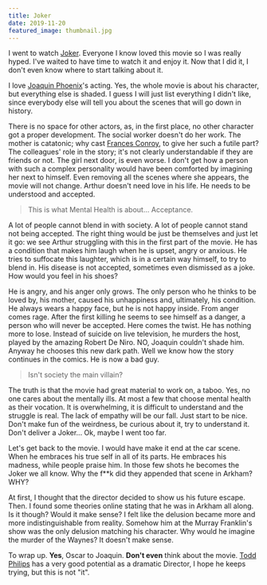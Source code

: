 ```yaml
---
title: Joker
date: 2019-11-20
featured_image: thumbnail.jpg
---
```

I went to watch [Joker](https://www.imdb.com/title/tt7286456/). Everyone I know loved this movie so I was really hyped. I've waited to have time to watch it and enjoy it. Now that I did it, I don't even know where to start talking about it.

I love [Joaquin Phoenix](https://www.imdb.com/name/nm0001618)'s acting. Yes, the whole movie is about his character, but everything else is shaded. I guess I will just list everything I didn't like, since everybody else will tell you about the scenes that will go down in history.

There is no space for other actors, as, in the first place, no other character got a proper development. The social worker doesn't do her work. The mother is catatonic; why cast [Frances Conroy](https://www.imdb.com/name/nm0175814), to give her such a futile part?
The colleagues' role in the story; it's not clearly understandable if they are friends or not. The girl next door, is even worse. I don't get how a person with such a complex personality would have been comforted by imagining her next to himself. Even removing all the scenes where she appears, the movie will not change. Arthur doesn't need love in his life. He needs to be understood and accepted.

> This is what Mental Health is about... Acceptance.

A lot of people cannot blend in with society. A lot of people cannot stand not being accepted. The right thing would be just be themselves and just let it go: we see Arthur struggling with this in the first part of the movie. He has a condition that makes him laugh when he is upset, angry or anxious. He tries to suffocate this laughter, which is in a certain way himself, to try to blend in. His disease is not accepted, sometimes even dismissed as a joke. How would you feel in his shoes?

He is angry, and his anger only grows. The only person who he thinks to be loved by, his mother, caused his unhappiness and, ultimately, his condition. He always wears a happy face, but he is not happy inside. From anger comes rage. After the first killing he seems to see himself as a danger, a person who will never be accepted. Here comes the twist. He has nothing more to lose. Instead of suicide on live television, he murders the host, played by the amazing Robert De Niro. NO, Joaquin couldn't shade him. Anyway he chooses this new dark path. Well we know how the story continues in the comics. He is now a bad guy.

> Isn't society the main villain?

The truth is that the movie had great material to work on, a taboo. Yes, no one cares about the mentally ills. At most a few that choose mental health as their vocation. It is overwhelming, it is difficult to understand and the struggle is real.
The lack of empathy will be our fall. Just start to be nice. Don't make fun of the weirdness, be curious about it, try to understand it. Don't deliver a Joker... Ok, maybe I went too far.

Let's get back to the movie. I would have make it end at the car scene. When he embraces his true self in all of its parts. He embraces his madness, while people praise him. In those few shots he becomes the Joker we all know. Why the f**k did they appended that scene in Arkham? WHY?

At first, I thought that the director decided to show us his future escape. Then. I found some theories online stating that he was in Arkham all along. Is it though? Would it make sense? I felt like the delusion became more and more indistinguishable from reality. Somehow him at the Murray Franklin's show was the only delusion matching his character. Why would he imagine the murder of the Waynes? It doesn't make sense.

To wrap up. __Yes__, Oscar to Joaquin. __Don't even__ think about the movie. [Todd Philips](https://www.imdb.com/name/nm0680846) has a very good potential as a dramatic Director, I hope he keeps trying, but this is not "it".
